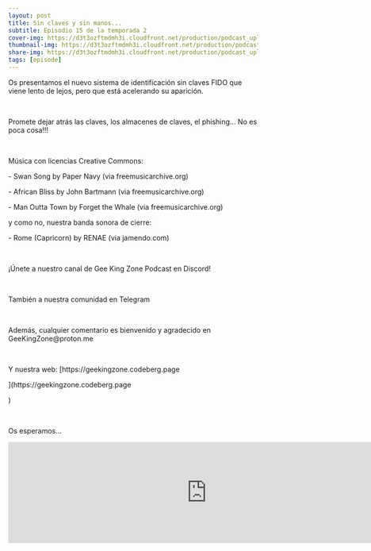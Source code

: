 ```yaml
---
layout: post
title: Sin claves y sin manos...
subtitle: Episodio 15 de la temporada 2
cover-img: https://d3t3ozftmdmh3i.cloudfront.net/production/podcast_uploaded_nologo400/14743809/14743809-1619370372653-eb16be7dd0aee.jpg
thumbnail-img: https://d3t3ozftmdmh3i.cloudfront.net/production/podcast_uploaded_nologo400/14743809/14743809-1619370372653-eb16be7dd0aee.jpg
share-img: https://d3t3ozftmdmh3i.cloudfront.net/production/podcast_uploaded_nologo400/14743809/14743809-1619370372653-eb16be7dd0aee.jpg
tags: [episode]
---
```


<p>Os presentamos el nuevo sistema de identificación sin claves FIDO que viene lento de lejos, pero que está acelerando su aparición.</p>
<p><br /></p>
<p>Promete dejar atrás las claves, los almacenes de claves, el phishing... No es poca cosa!!!</p>
<p><br /></p>
<p>Música con licencias Creative Commons:</p>
<p>- Swan Song by Paper Navy (via freemusicarchive.org)</p>
<p>- African Bliss by John Bartmann (via freemusicarchive.org)</p>
<p>- Man Outta Town by Forget the Whale (via freemusicarchive.org)</p>
<p>y como no, nuestra banda sonora de cierre:</p>
<p>- Rome (Capricorn) by RENAE (via jamendo.com)</p>
<p><br /></p>
<p>¡Únete a nuestro canal de Gee King Zone Podcast en Discord!</p>
<p><br /></p>
<p>También a nuestra comunidad en Telegram</p>
<p><br /></p>
<p>Además, cualquier comentario es bienvenido y agradecido en GeeKingZone@proton.me</p>
<p><br /></p>
<p>Y nuestra web: [https://geekingzone.codeberg.page</p>](https://geekingzone.codeberg.page</p>)
<p><br /></p>
<p>Os esperamos...</p>
<iframe src='https://podcasters.spotify.com/pod/show/geekingzone/episodes/Sin-claves-y-sin-manos-e1kiag9' height='204px' width='800px' frameborder='0' scrolling='no'></iframe>